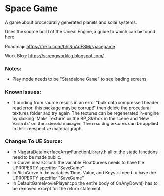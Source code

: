 # Space Game
A game about procedurally generated planets and solar systems.

Uses the source build of the Unreal Engine, a guide to which can be found [here](https://docs.unrealengine.com/en-US/ProductionPipelines/DevelopmentSetup/BuildingUnrealEngine/index.html).

Roadmap: https://trello.com/b/sNuAdFSM/spacegame

Work Blog: https://sorengworklog.blogspot.com/


### Notes: ###
* Play mode needs to be "Standalone Game" to see loading screens


### Known Issues: ###
* If building from source results in an error "bulk data compressed header read error. this package may be corrupt!" then delete the procedural textures folder and try again. The textures can be regenerated in-engine by clicking 'Make Texture' on the BP_Skybox in the scene and 'New Variants' on the asteroid manager. The resulting textures can be applied in their reespective material graph.


### Changes To UE Source: ###
* In NiagaraDataInterfaceArrayFunctionLibrary.h all of the static functions need to be made public.
* In CurveLinearColor.h the variable FloatCurves needs to have the UPROPERTY specifier "SaveGame"
* In RichCurve.h the variables Time, Value, and Keys all need to have the UPROPERTY specifier "SaveGame"
* In DefaultGameMoviePlayer.cpp the entire body of OnAnyDown() has to be removed except for the return statement.
